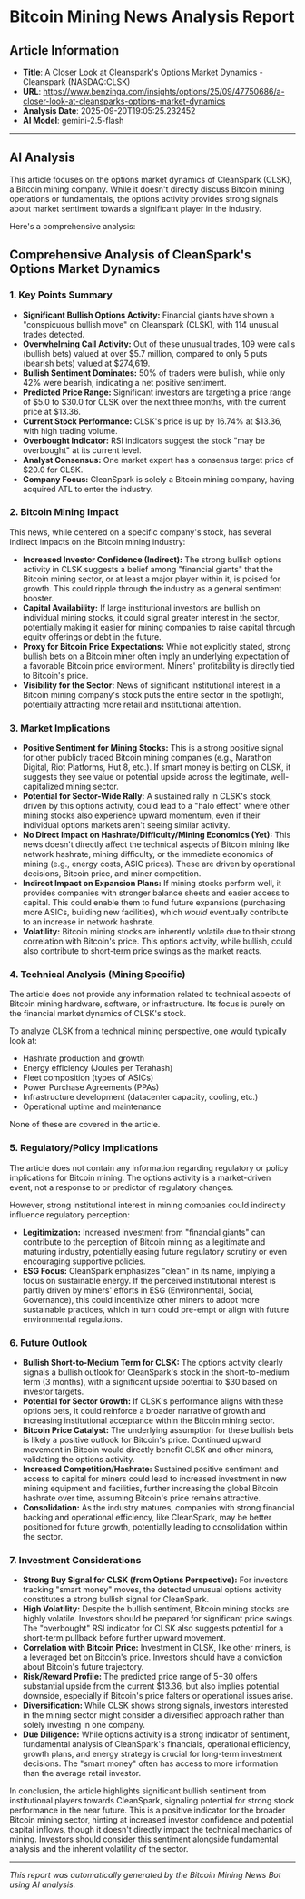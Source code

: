 # Bitcoin Mining News Analysis Report

## Article Information
- **Title**: A Closer Look at Cleanspark's Options Market Dynamics - Cleanspark (NASDAQ:CLSK)
- **URL**: https://www.benzinga.com/insights/options/25/09/47750686/a-closer-look-at-cleansparks-options-market-dynamics
- **Analysis Date**: 2025-09-20T19:05:25.232452
- **AI Model**: gemini-2.5-flash

---

## AI Analysis

This article focuses on the options market dynamics of CleanSpark (CLSK), a Bitcoin mining company. While it doesn't directly discuss Bitcoin mining operations or fundamentals, the options activity provides strong signals about market sentiment towards a significant player in the industry.

Here's a comprehensive analysis:

## Comprehensive Analysis of CleanSpark's Options Market Dynamics

### 1. Key Points Summary

*   **Significant Bullish Options Activity:** Financial giants have shown a "conspicuous bullish move" on Cleanspark (CLSK), with 114 unusual trades detected.
*   **Overwhelming Call Activity:** Out of these unusual trades, 109 were calls (bullish bets) valued at over $5.7 million, compared to only 5 puts (bearish bets) valued at $274,619.
*   **Bullish Sentiment Dominates:** 50% of traders were bullish, while only 42% were bearish, indicating a net positive sentiment.
*   **Predicted Price Range:** Significant investors are targeting a price range of $5.0 to $30.0 for CLSK over the next three months, with the current price at $13.36.
*   **Current Stock Performance:** CLSK's price is up by 16.74% at $13.36, with high trading volume.
*   **Overbought Indicator:** RSI indicators suggest the stock "may be overbought" at its current level.
*   **Analyst Consensus:** One market expert has a consensus target price of $20.0 for CLSK.
*   **Company Focus:** CleanSpark is solely a Bitcoin mining company, having acquired ATL to enter the industry.

### 2. Bitcoin Mining Impact

This news, while centered on a specific company's stock, has several indirect impacts on the Bitcoin mining industry:

*   **Increased Investor Confidence (Indirect):** The strong bullish options activity in CLSK suggests a belief among "financial giants" that the Bitcoin mining sector, or at least a major player within it, is poised for growth. This could ripple through the industry as a general sentiment booster.
*   **Capital Availability:** If large institutional investors are bullish on individual mining stocks, it could signal greater interest in the sector, potentially making it easier for mining companies to raise capital through equity offerings or debt in the future.
*   **Proxy for Bitcoin Price Expectations:** While not explicitly stated, strong bullish bets on a Bitcoin miner often imply an underlying expectation of a favorable Bitcoin price environment. Miners' profitability is directly tied to Bitcoin's price.
*   **Visibility for the Sector:** News of significant institutional interest in a Bitcoin mining company's stock puts the entire sector in the spotlight, potentially attracting more retail and institutional attention.

### 3. Market Implications

*   **Positive Sentiment for Mining Stocks:** This is a strong positive signal for other publicly traded Bitcoin mining companies (e.g., Marathon Digital, Riot Platforms, Hut 8, etc.). If smart money is betting on CLSK, it suggests they see value or potential upside across the legitimate, well-capitalized mining sector.
*   **Potential for Sector-Wide Rally:** A sustained rally in CLSK's stock, driven by this options activity, could lead to a "halo effect" where other mining stocks also experience upward momentum, even if their individual options markets aren't seeing similar activity.
*   **No Direct Impact on Hashrate/Difficulty/Mining Economics (Yet):** This news doesn't directly affect the technical aspects of Bitcoin mining like network hashrate, mining difficulty, or the immediate economics of mining (e.g., energy costs, ASIC prices). These are driven by operational decisions, Bitcoin price, and miner competition.
*   **Indirect Impact on Expansion Plans:** If mining stocks perform well, it provides companies with stronger balance sheets and easier access to capital. This could enable them to fund future expansions (purchasing more ASICs, building new facilities), which *would* eventually contribute to an increase in network hashrate.
*   **Volatility:** Bitcoin mining stocks are inherently volatile due to their strong correlation with Bitcoin's price. This options activity, while bullish, could also contribute to short-term price swings as the market reacts.

### 4. Technical Analysis (Mining Specific)

The article does not provide any information related to technical aspects of Bitcoin mining hardware, software, or infrastructure. Its focus is purely on the financial market dynamics of CLSK's stock.

To analyze CLSK from a technical mining perspective, one would typically look at:
*   Hashrate production and growth
*   Energy efficiency (Joules per Terahash)
*   Fleet composition (types of ASICs)
*   Power Purchase Agreements (PPAs)
*   Infrastructure development (datacenter capacity, cooling, etc.)
*   Operational uptime and maintenance

None of these are covered in the article.

### 5. Regulatory/Policy Implications

The article does not contain any information regarding regulatory or policy implications for Bitcoin mining. The options activity is a market-driven event, not a response to or predictor of regulatory changes.

However, strong institutional interest in mining companies could indirectly influence regulatory perception:
*   **Legitimization:** Increased investment from "financial giants" can contribute to the perception of Bitcoin mining as a legitimate and maturing industry, potentially easing future regulatory scrutiny or even encouraging supportive policies.
*   **ESG Focus:** CleanSpark emphasizes "clean" in its name, implying a focus on sustainable energy. If the perceived institutional interest is partly driven by miners' efforts in ESG (Environmental, Social, Governance), this could incentivize other miners to adopt more sustainable practices, which in turn could pre-empt or align with future environmental regulations.

### 6. Future Outlook

*   **Bullish Short-to-Medium Term for CLSK:** The options activity clearly signals a bullish outlook for CleanSpark's stock in the short-to-medium term (3 months), with a significant upside potential to $30 based on investor targets.
*   **Potential for Sector Growth:** If CLSK's performance aligns with these options bets, it could reinforce a broader narrative of growth and increasing institutional acceptance within the Bitcoin mining sector.
*   **Bitcoin Price Catalyst:** The underlying assumption for these bullish bets is likely a positive outlook for Bitcoin's price. Continued upward movement in Bitcoin would directly benefit CLSK and other miners, validating the options activity.
*   **Increased Competition/Hashrate:** Sustained positive sentiment and access to capital for miners could lead to increased investment in new mining equipment and facilities, further increasing the global Bitcoin hashrate over time, assuming Bitcoin's price remains attractive.
*   **Consolidation:** As the industry matures, companies with strong financial backing and operational efficiency, like CleanSpark, may be better positioned for future growth, potentially leading to consolidation within the sector.

### 7. Investment Considerations

*   **Strong Buy Signal for CLSK (from Options Perspective):** For investors tracking "smart money" moves, the detected unusual options activity constitutes a strong bullish signal for CleanSpark.
*   **High Volatility:** Despite the bullish sentiment, Bitcoin mining stocks are highly volatile. Investors should be prepared for significant price swings. The "overbought" RSI indicator for CLSK also suggests potential for a short-term pullback before further upward movement.
*   **Correlation with Bitcoin Price:** Investment in CLSK, like other miners, is a leveraged bet on Bitcoin's price. Investors should have a conviction about Bitcoin's future trajectory.
*   **Risk/Reward Profile:** The predicted price range of $5-$30 offers substantial upside from the current $13.36, but also implies potential downside, especially if Bitcoin's price falters or operational issues arise.
*   **Diversification:** While CLSK shows strong signals, investors interested in the mining sector might consider a diversified approach rather than solely investing in one company.
*   **Due Diligence:** While options activity is a strong indicator of sentiment, fundamental analysis of CleanSpark's financials, operational efficiency, growth plans, and energy strategy is crucial for long-term investment decisions. The "smart money" often has access to more information than the average retail investor.

In conclusion, the article highlights significant bullish sentiment from institutional players towards CleanSpark, signaling potential for strong stock performance in the near future. This is a positive indicator for the broader Bitcoin mining sector, hinting at increased investor confidence and potential capital inflows, though it doesn't directly impact the technical mechanics of mining. Investors should consider this sentiment alongside fundamental analysis and the inherent volatility of the sector.

---

*This report was automatically generated by the Bitcoin Mining News Bot using AI analysis.*
